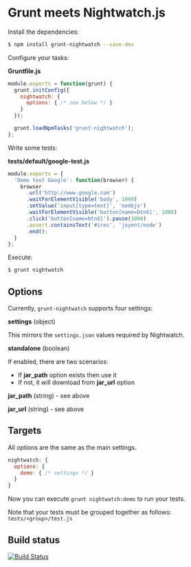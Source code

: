 # Grunt meets Nightwatch.js

Install the dependencies:

```bash
$ npm install grunt-nightwatch --save-dev
```

Configure your tasks:

**Gruntfile.js**

```javascript
module.exports = function(grunt) {
  grunt.initConfig({
    nightwatch: {
      options: { /* see below */ }
    }
  });

  grunt.loadNpmTasks('grunt-nightwatch');
};
```

Write some tests:

**tests/default/google-test.js**

```javascript
module.exports = {
  'Demo test Google': function(browser) {
    browser
      .url('http://www.google.com')
      .waitForElementVisible('body', 1000)
      .setValue('input[type=text]', 'nodejs')
      .waitForElementVisible('button[name=btnG]', 1000)
      .click('button[name=btnG]').pause(1000)
      .assert.containsText('#ires', 'joyent/node')
      .end();
  }
};
```

Execute:

```bash
$ grunt nightwatch
```

## Options

Currently, `grunt-nightwatch` supports four settings:

**settings** (object)

This mirrors the `settings.json` values required by Nightwatch.

**standalone** (boolean)

If enabled, there are two scenarios:

* If **jar_path** option exists then use it
* If not, it will download from **jar_url** option

**jar_path** (string) - see above

**jar_url** (string)  - see above


## Targets

All options are the same as the main settings.

```javascript
nightwatch: {
  options: {
    demo: { /* settings */ }
  }
}
```

Now you can execute `grunt nightwatch:demo` to run your tests.

Note that your tests must be grouped together as follows: `tests/<group>/test.js`

## Build status

[![Build Status](https://travis-ci.org/pateketrueke/grunt-nightwatch.png)](https://travis-ci.org/pateketrueke/grunt-nightwatch)

